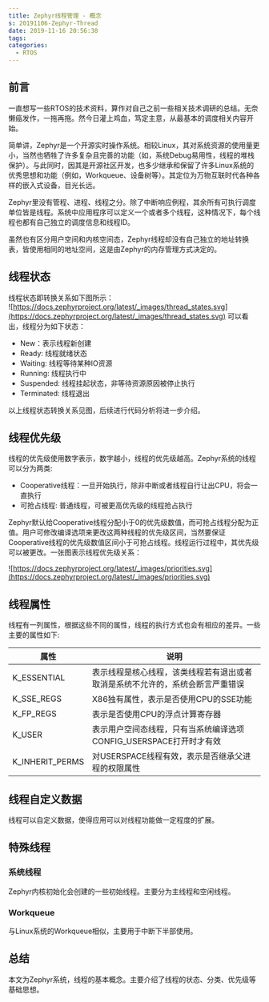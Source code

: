 ```yaml
---
title: Zephyr线程管理 - 概念
s: 20191106-Zephyr-Thread
date: 2019-11-16 20:56:38
tags:
categories:
  - RTOS
---
```


## 前言

一直想写一些RTOS的技术资料，算作对自己之前一些相关技术调研的总结。无奈懒癌发作，一拖再拖。然今日灌上鸡血，笃定主意，从最基本的调度相关内容开始。  

简单讲，Zephyr是一个开源实时操作系统。相较Linux，其对系统资源的使用量更小，当然也牺牲了许多复杂且完善的功能（如，系统Debug易用性，线程的堆栈保护）。与此同时，因其是开源社区开发，也多少继承和保留了许多Linux系统的优秀思想和功能（例如，Workqueue、设备树等）。其定位为万物互联时代各种各样的嵌入式设备，目光长远。

Zephyr里没有管程、进程、线程之分。除了中断响应例程，其余所有可执行调度单位皆是线程。系统中应用程序可以定义一个或者多个线程，这种情况下，每个线程也都有自己独立的调度信息和线程ID。

虽然也有区分用户空间和内核空间态，Zephyr线程却没有自己独立的地址转换表，皆使用相同的地址空间，这是由Zephyr的内存管理方式决定的。

## 线程状态

线程状态即转换关系如下图所示：  
![https://docs.zephyrproject.org/latest/_images/thread_states.svg](https://docs.zephyrproject.org/latest/_images/thread_states.svg)
可以看出，线程分为如下状态：  

+ New：表示线程新创建
+ Ready: 线程就绪状态
+ Waiting: 线程等待某种IO资源
+ Running: 线程执行中
+ Suspended: 线程挂起状态，非等待资源原因被停止执行
+ Terminated: 线程退出

以上线程状态转换关系见图，后续进行代码分析将进一步介绍。

## 线程优先级

线程的优先级使用数字表示，数字越小，线程的优先级越高。Zephyr系统的线程可以分为两类:  

+ Cooperative线程：一旦开始执行，除非中断或者线程自行让出CPU，将会一直执行
+ 可抢占线程: 普通线程，可被更高优先级的线程抢占执行

Zephyr默认给Cooperative线程分配小于0的优先级数值，而可抢占线程分配为正值。用户可修改编译选项来更改这两种线程的优先级区间，当然要保证Cooperative线程的优先级数值区间小于可抢占线程。线程运行过程中，其优先级可以被更改。一张图表示线程优先级关系：

![https://docs.zephyrproject.org/latest/_images/priorities.svg](https://docs.zephyrproject.org/latest/_images/priorities.svg)

## 线程属性

线程有一列属性，根据这些不同的属性，线程的执行方式也会有相应的差异。一些主要的属性如下:  

属性|说明|
-|-|
K_ESSENTIAL|表示线程是核心线程，该类线程若有退出或者取消是系统不允许的，系统会断言严重错误|
K_SSE_REGS|X86独有属性，表示是否使用CPU的SSE功能|
K_FP_REGS|表示是否使用CPU的浮点计算寄存器|
K_USER|表示用户空间态线程，只有当系统编译选项CONFIG_USERSPACE打开时才有效|
K_INHERIT_PERMS|对USERSPACE线程有效，表示是否继承父进程的权限属性|

## 线程自定义数据

线程可以自定义数据，使得应用可以对线程功能做一定程度的扩展。

## 特殊线程

### 系统线程

Zephyr内核初始化会创建的一些初始线程。主要分为主线程和空闲线程。

### Workqueue

与Linux系统的Workqueue相似，主要用于中断下半部使用。

## 总结

本文为Zephyr系统，线程的基本概念。主要介绍了线程的状态、分类、优先级等基础思想。